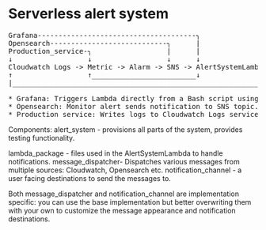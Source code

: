 # Serverless alert system 

<pre>
Grafana--------------------------------------╮
Opensearch----------------------------╮      |
Production_service-╮                  |      |
↓                  ↓                  ↓      ↓
Cloudwatch Logs -> Metric -> Alarm -> SNS -> AlertSystemLambda╮
↑                  ↑_________________________↓                |
|_____________________________________________________________↓

* Grafana: Triggers Lambda directly from a Bash script using AWS CLI.
* Opensearch: Monitor alert sends notification to SNS topic.
* Production_service: Writes logs to Cloudwatch Logs service and sends metrics to the Cloudwatch service.
</pre>

Components:
alert_system - provisions all parts of the system, provides testing functionality.

lambda_package - files used in the AlertSystemLambda to handle notifications.
message_dispatcher- Dispatches various messages from multiple sources: Cloudwatch, Opensearch etc.
notification_channel - a user facing destinations to send the messages to. 

Both message_dispatcher and notification_channel are implementation specific: you can use the base implementation
but better overwriting them with your own to customize the message appearance and notification destinations. 
